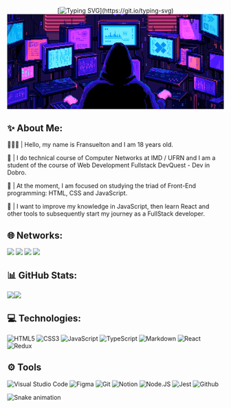 <div align="center">

[![Typing SVG](https://readme-typing-svg.demolab.com?font=Fira+Code&size=25&pause=1000&color=F7F7F7&width=435&lines=Welcome+to+my+profile!)](https://git.io/typing-svg)
![](src/readme.gif)
</div>

## ✨ About Me:

🧑🏽‍💻 | Hello, my name is Fransuelton and I am 18 years old. 

📝 | I do technical course of Computer Networks at IMD / UFRN and I am a student of the course of Web Development Fullstack DevQuest - Dev in Dobro. 

🌱 | At the moment, I am focused on studying the triad of Front-End programming: HTML, CSS and JavaScript.

🚀 | I want to improve my knowledge in JavaScript, then learn React and other tools to subsequently start my journey as a FullStack developer.

## 🌐 Networks:

<a href="https://instagram.com/elton_batista19" target="_blank"><img src="https://img.shields.io/badge/Instagram-E4405F?style=&logo=instagram&logoColor=white" target="_blank"></a>
<a href = "mailto:elton6103@gmail.com">
<img src="https://img.shields.io/badge/Gmail-D14836?style=&logo=gmail&logoColor=white" target="_blank" ></a>
<a href="https://www.linkedin.com/in/fransuelton/" target="_blank"><img src="https://img.shields.io/badge/LinkedIn-0077B5?style=&logo=linkedin&logoColor=white" target="_blank"></a>
<a href="https://steamcommunity.com/id/Fransuelton/"><img src="https://img.shields.io/badge/Steam-000000?style=&logo=steam&logoColor=white"></a>

## 📊 GitHub Stats:

<img height="170em" src="https://github-readme-stats.vercel.app/api?username=fransuelton&show_icons=true&theme=radical&include_all_commits=true&count_private=true"/><img height="170em" src="https://github-readme-stats.vercel.app/api/top-langs/?username=fransuelton&layout=compact&langs_count=7&theme=radical"/>

## 💻 Technologies:

![HTML5](https://img.shields.io/badge/HTML5-E34F26?style=&logo=html5&logoColor=white)
![CSS3](https://img.shields.io/badge/CSS3-1572B6?style=&logo=css3&logoColor=white)
![JavaScript](https://img.shields.io/badge/JavaScript-323330?style=&logo=javascript&logoColor=F7DF1E)
![TypeScript](https://img.shields.io/badge/TypeScript-007ACC?style=&logo=typescript&logoColor=white)
![Markdown](https://img.shields.io/badge/Markdown-000000?style=&logo=markdown&logoColor=white)
![React](https://img.shields.io/badge/React-20232A?style=&logo=react&logoColor=61DAFB)
![Redux](https://img.shields.io/badge/Redux-593D88?style=&logo=redux&logoColor=white)

## ⚙️ Tools

![Visual Studio Code](https://img.shields.io/badge/Visual_Studio_Code-0078D4?style=&logo=visual%20studio%20code&logoColor=white)
![Figma](https://img.shields.io/badge/Figma-F24E1E?style=&logo=figma&logoColor=white)
![Git](https://img.shields.io/badge/GIT-E44C30?style=&logo=git&logoColor=white)
![Notion](https://img.shields.io/badge/Notion-000000?style=&logo=notion&logoColor=white)
![Node.JS](https://img.shields.io/badge/Node.js-43853D?style=&logo=node.js&logoColor=white)
![Jest](https://img.shields.io/badge/Jest-323330?style=&logo=Jest&logoColor=white)
![Github](https://img.shields.io/badge/GitHub-100000?style=&logo=github&logoColor=white)

![Snake animation](https://github.com/fransuelton/fransuelton/blob/output/github-contribution-grid-snake.svg)


